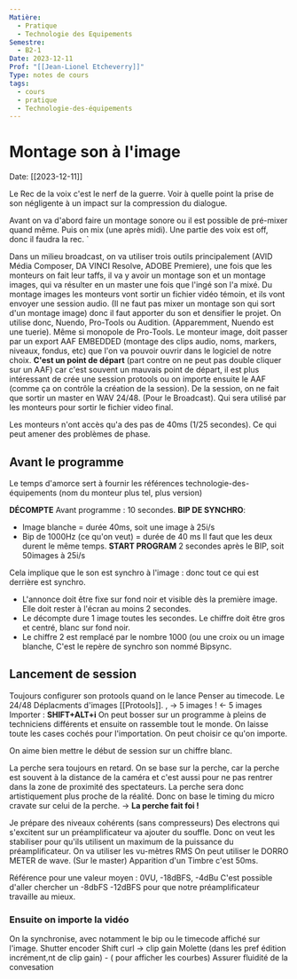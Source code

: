 ```yaml
---
Matière:
  - Pratique
  - Technologie des Equipements
Semestre:
  - B2-1
Date: 2023-12-11
Prof: "[[Jean-Lionel Etcheverry]]"
Type: notes de cours
tags:
  - cours
  - pratique
  - Technologie-des-équipements
---
```

# Montage son à l'image
Date: [[2023-12-11]] 

Le Rec de la voix c'est le nerf de la guerre.
Voir à quelle point la prise de son négligente à un impact sur la compression du dialogue. 

Avant on va d'abord faire un montage sonore ou il est possible de pré-mixer quand même. Puis on mix (une après midi).
Une partie des voix est off, donc il faudra la rec. `

Dans un milieu broadcast, on va utiliser trois outils principalement (AVID Média Composer, DA VINCI Resolve, ADOBE Premiere), une fois que les monteurs on fait leur taffs, il va y avoir un montage son et un montage images, qui va résulter en un master une fois que l'ingé son l'a mixé. 
Du montage images les monteurs vont sortir un fichier vidéo témoin, et ils vont envoyer une session audio. (Il ne faut pas mixer un montage son qui sort d'un montage image) donc il faut apporter du son et densifier le projet. 
On utilise donc, Nuendo, Pro-Tools ou Audition. (Apparemment, Nuendo est une tuerie). 
Même si monopole de Pro-Tools. 
Le monteur image, doit passer par un export AAF EMBEDDED (montage des clips audio, noms, markers, niveaux, fondus, etc) que l'on va pouvoir ouvrir dans le logiciel de notre choix. 
**C'est un point de départ** (part contre on ne peut pas double cliquer sur un AAF) car c'est souvent un mauvais point de départ, il est plus intéressant de crée une session protools ou on importe ensuite le AAF (comme ça on contrôle la création de la session). 
De la session, on ne fait que sortir un master en WAV 24/48. (Pour le Broadcast). Qui sera utilisé par les monteurs pour sortir le fichier video final. 

Les monteurs n'ont accès qu'a des pas de 40ms (1/25 secondes). Ce qui peut amener des problèmes de phase. 

## Avant le programme
Le temps d'amorce sert à fournir les références technologie-des-équipements (nom du monteur plus tel, plus version)

**DÉCOMPTE** Avant programme : 10 secondes.
**BIP DE SYNCHRO**:
- Image blanche = durée 40ms, soit une image à 25i/s
- Bip de 1000Hz (ce qu'on veut) = durée de 40 ms
Il faut que les deux durent le même temps. 
**START PROGRAM** 2 secondes après le BIP, soit 50images à 25i/s

Cela implique que le son est synchro à l'image : donc tout ce qui est derrière est synchro. 

- L'annonce doit être fixe sur fond noir et visible dès la première image. Elle doit rester à l'écran au moins 2 secondes. 
- Le décompte dure 1 image toutes les secondes. Le chiffre doit être gros et centré, blanc sur fond noir.
- Le chiffre 2 est remplacé par le nombre 1000 (ou une croix ou un image blanche, C'est le repère de synchro son nommé Bipsync. 

## Lancement de session 
Toujours configurer son protools quand on le lance 
Penser au timecode.  Le 24/48 
Déplacments d'images [[Protools]]. 
, → 5 images 
! ← 5 images
Importer : **SHIFT+ALT+i**
On peut bosser sur un programme à pleins de techniciens différents et ensuite on rassemble tout le monde. 
On laisse toute les cases cochés pour l'importation. On peut choisir ce qu'on importe. 

On aime bien mettre le début de session sur un chiffre blanc. 

La perche sera toujours en retard. On se base sur la perche, car la perche est souvent à la distance de la caméra et c'est aussi pour ne pas rentrer dans la zone de proximité des spectateurs. 
La perche sera donc artistiquement plus proche de la réalité. Donc on base le timing du micro cravate sur celui de la perche. → **La perche fait foi !** 

Je prépare des niveaux cohérents (sans compresseurs) 
Des electrons qui s'excitent sur un préamplificateur va ajouter du souffle. Donc on veut les stabiliser pour qu'ils utilisent un maximum de la puissance du préamplificateur. 
On va utiliser les vu-mètres RMS
On peut utiliser le DORRO METER de wave. (Sur le master)
Apparition d'un Timbre c'est 50ms. 

Référence pour une valeur moyen : 0VU, -18dBFS, -4dBu
C'est possible d'aller chercher un -8dbFS -12dBFS pour que notre préamplificateur travaille au mieux. 

### Ensuite on importe la vidéo 
On la synchronise, avec notamment le bip ou le timecode affiché sur l'image. 
Shutter encoder
Shift curl → clip gain 
Molette (dans les pref édition incrément,nt de clip gain) - ( pour afficher les courbes)
Assurer fluidité de la convesation



